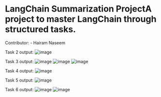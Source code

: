 # LangChain Summarization ProjectA project to master LangChain through structured tasks. 
Contributor: - Hairam Naseem

Task 2 output:
![image](https://github.com/user-attachments/assets/2b533e2f-bfef-46a3-a7ce-7b5e752bea47)

Task 3 output:
![image](https://github.com/user-attachments/assets/960abdfe-bcbb-4b40-b8d2-42530751b3ec)
![image](https://github.com/user-attachments/assets/c32bfd3e-56d9-4023-84eb-6062a4d18cb9)
![image](https://github.com/user-attachments/assets/9de848e8-f2a9-4a31-a275-8ca1239d3b5e)

Task 4 output:
![image](https://github.com/user-attachments/assets/c0eeed2c-75d2-477b-8e2d-48c38cdfcada)

Task 5 output:
![image](https://github.com/user-attachments/assets/30ca2338-c1ef-43c6-acc6-1251c90996d4)

Task 6 output:
![image](https://github.com/user-attachments/assets/1404e72e-447f-4543-9e1f-89353103f97e)
![image](https://github.com/user-attachments/assets/4f6ef549-fe10-4d47-a0da-b0213a46ed23)

